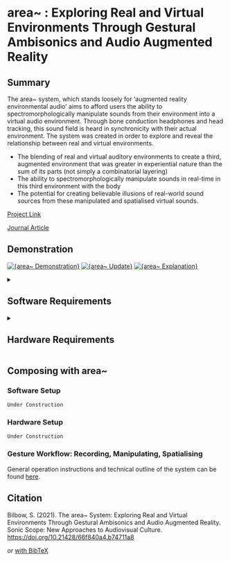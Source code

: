 # area~ : Exploring Real and Virtual Environments Through Gestural Ambisonics and Audio Augmented Reality
## Summary

The area~ system, which stands loosely for ‘augmented reality environmental audio’ aims to afford users the ability to spectromorphologically manipulate sounds from their environment into a virtual audio environment. Through bone conduction headphones and head tracking, this sound field is heard in synchronicity with their actual environment. The system was created in order to explore and reveal the relationship between real and virtual environments.

- The blending of real and virtual auditory environments to create a third, augmented environment that was greater in experiential nature than the sum of its parts (not simply a combinatorial layering)
- The ability to spectromorphologically manipulate sounds in real-time in this third environment with the body
- The potential for creating believable illusions of real-world sound sources from these manipulated and spatialised virtual sounds.

[Project Link](https://sambilbow.com/projects/area/)

[Journal Article](https://doi.org/10.21428/66f840a4.b74711a8)

## Demonstration
[![{area~ Demonstration}](https://ytcards.demolab.com/?id=SPd-f2EXuIQ&title=area~+Demonstration&lang=en&timestamp=1594834740&background_color=%230d1117&title_color=%23ffffff&stats_color=%23dedede&width=250 "area~ Demonstration")](https://www.youtube.com/watch?v=SPd-f2EXuIQ)
[![{area~ Update}](https://ytcards.demolab.com/?id=rhtrAERxFQQ&title=area~+Update&lang=en&timestamp=1589564340&background_color=%230d1117&title_color=%23ffffff&stats_color=%23dedede&width=250 "area~ Update")](https://www.youtube.com/watch?v=rhtrAERxFQQ)
[![{area~ Explanation}](https://ytcards.demolab.com/?id=iZRcBhC13_4&title=area~+Explanation&lang=en&timestamp=1584293940&background_color=%230d1117&title_color=%23ffffff&stats_color=%23dedede&width=250 "area~ Explanation")](https://www.youtube.com/watch?v=iZRcBhC13_4)

<!-- [![{ALT}](https://ytcards.demolab.com/?id={ID}&title={NAME}&lang=en&timestamp={TIME}&background_color=%230d1117&title_color=%23ffffff&stats_color=%23dedede&width=250 "{NAME}")]({URL}) -->

<details>
<summary><h2>Software Requirements</h2></summary>

  - Tested with macOS 10.15 (Catalina)
  - Tested with Max 8.0.8
  - Tested with LeapMotion SDK 2.3.0
  ### Max 8
  #### Abstractions Included
  - `nodelooper.mxo` (looping patch using on [karma~](https://github.com/rconstanzo/karma))
  - `envlooper~.mxo` (ambisonic looper built using nodelooper and mc)
  - `serialparse.mxo` (takes care of parsing the serial stream from the ESP32)
  - `rgrain.mxo` (modified rgrain.maxpat from C'74 Examples)
  - `granulator.mxo` (modified rgrano.maxpat from C'74 Examples)
  - `rchoose.mxo` (in C'74 Examples)
  - `transratio.mxo` (in C'74 Examples)
  #### Externals
  - karma~ by Rodrigo Constanza [available on GitHub - version 1.0](https://github.com/rconstanzo/karma)
    - `karma~.mxo`
  - Ambisonics Externals by ICST [available on zhdk.ch - version 2.3.2](https://www.zhdk.ch/forschung/icst/software-downloads-5379/downloads-ambisonics-externals-for-maxmsp-5381)
    - `ambidecode~.mxo`
    - `ambiencode~.mxo`
    - `ambimonitor.mxo`
  - Leapmotion for Max by Jules François [available on GitHub](https://github.com/JulesFrancoise/leapmotion-for-max/releases/tag/v2.3.0%2B31542)
    - Requires LeapMotion SDK 2.3.0 [available from their V2 archive](https://developer-archive.leapmotion.com/v2)
    - `leapmotion.mxo`
  ### Plugins 
  - RØDE Soundfield Plugin [available on RØDE website](https://rode.com/en/software/soundfield-by-rode#module_17)
</details>

<details>
  <summary><h2>Hardware Requirements</h2></summary>
  
  - Leap Motion Controller [(info)](https://www.ultraleap.com/product/leap-motion-controller/)
  - Ambisonic Microphone [(used RØDE NT-SF1)](https://rode.com/en/microphones/360-ambisonic/nt-sf1)
  - Bone Conduction Headphones [(used Aftershokz Aeropex, now Shokz Openrun)](https://uk.shokz.com/products/openrun)
      - ESP32 - Devkit C [(info)](https://components101.com/microcontrollers/esp32-devkitc)
      - MPU6050 IMU [(info)](https://components101.com/sensors/mpu6050-module)
      - 18650 Lithium Ion Battery [(info)](https://components101.com/batteries/18650-lithium-cell)
      - 18650 Wemos Battery Shield with Charging Unit ([example](https://www.electroschematics.com/battery-shield/))
      - SPDT Toggle Switch [(info)](https://components101.com/switches/spdt-toggle-switch)
      - USB cable for charging
      - 2m of Cabling for IMU
</details>

## Composing with area~
### Software Setup
`Under Construction`
### Hardware Setup
`Under Construction`
### Gesture Workflow: Recording, Manipulating, Spatialising
General operation instructions and technical outline of the system can be found [here](https://www.sonicscope.org/pub/7t8ucdi0#the-area-system).


## Citation
Bilbow, S. (2021). The area~ System: Exploring Real and Virtual Environments Through Gestural Ambisonics and Audio Augmented Reality. Sonic Scope: New Approaches to Audiovisual Culture. https://doi.org/10.21428/66f840a4.b74711a8

or [with BibTeX](bilbow2021area.bib)